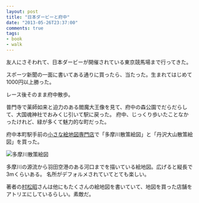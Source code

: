 ```yaml
---
layout: post
title: "日本ダービーと府中"
date: "2013-05-26T23:37:00"
comments: true
tags: 
- book
- walk
---
```


友人にさそわれて、日本ダービーが開催されている東京競馬場まで行ってきた。

<!--more-->

スポーツ新聞の一面に書いてある通りに買ったら、当たった。生まれてはじめて1000円以上勝った。

レース後そのまま府中散歩。

普門寺で薬師如来と迫力のある閻魔大王像を見て、府中の森公園でだらだらして、大国魂神社でおみくじ引いて駅に戻った。
府中、じっくり歩いたことなかったけれど、緑が多くて魅力的な町だった。

府中本町駅手前の[小さな絵地図専門店](http://www2.odn.ne.jp/~cdf21010/)で「多摩川散策絵図」と「丹沢大山散策絵図」を買った。

![多摩川散策絵図](https://dl.dropboxusercontent.com/u/459142/IFTTT/Instagram/18f0e9c8c61c11e28ce622000a9f13a7_7.jpg)

多摩川の源流から羽田空港のある河口までを描いている絵地図。広げると縦長で3mくらいある。
名所がデフォルメされていてとても楽しい。

著者の[村松昭](http://booklog.jp/author/%E6%9D%91%E6%9D%BE%E6%98%AD)さんは他にもたくさんの絵地図を書いていて、地図を買った店舗をアトリエにしているらしい。素敵だ。
